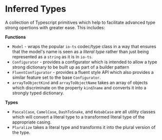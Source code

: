 # Inferred Types

A collection of Typescript primitives which help to facilitate advanced type strong opertions with greater ease. This includes:

**Functions**

- `Model` - wraps the popular `io-ts` codec/type class in a way that ensures that the model's name is seen as a _literal type_ rather than just being represented as a `string` as it is in `io-ts`.
- `Configurator` - provides a configurator which is intended to allow a type strong dictionary to be built up as part of a builder pattern
- `FluentConfigurator` - provides a fluent style API which also provides a similar feature set to the base `Configurator`.
- `arrayToObjectKind` and `arrayToObjectName` takes an array of objects which discriminate on the property `kind`/`name` and converts it into a strongly typed dictionary.

**Types**

- `PascalCase`, `CamelCase`, `DashToSnake`, and `KebabCase` are all utility classes which will convert a literal type to a transformed literal type of the appropriate casing.
- `Pluralize` takes a literal type and transforms it into the plural version of the type.

